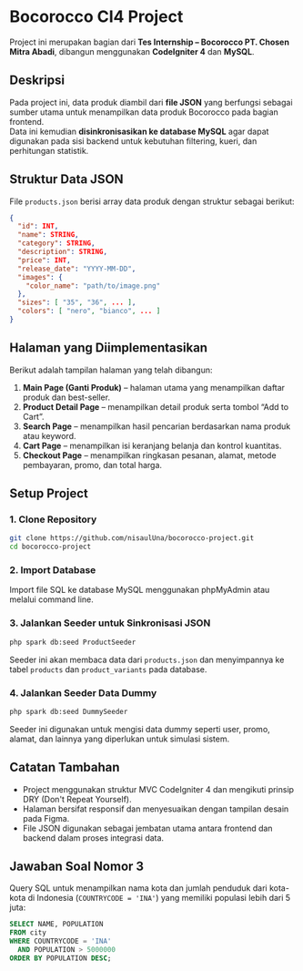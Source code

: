 
# Bocorocco CI4 Project

Project ini merupakan bagian dari **Tes Internship – Bocorocco PT. Chosen Mitra Abadi**, 
dibangun menggunakan **CodeIgniter 4** dan **MySQL**.

## Deskripsi

Pada project ini, data produk diambil dari **file JSON** yang berfungsi sebagai sumber utama untuk menampilkan data produk Bocorocco pada bagian frontend.  
Data ini kemudian **disinkronisasikan ke database MySQL** agar dapat digunakan pada sisi backend untuk kebutuhan filtering, kueri, dan perhitungan statistik.

## Struktur Data JSON

File `products.json` berisi array data produk dengan struktur sebagai berikut:

```json
{
  "id": INT,
  "name": STRING,
  "category": STRING,
  "description": STRING,
  "price": INT,
  "release_date": "YYYY-MM-DD",
  "images": {
    "color_name": "path/to/image.png"
  },
  "sizes": [ "35", "36", ... ],
  "colors": [ "nero", "bianco", ... ]
}
```

## Halaman yang Diimplementasikan

Berikut adalah tampilan halaman yang telah dibangun:

1. **Main Page (Ganti Produk)** – halaman utama yang menampilkan daftar produk dan best-seller.
2. **Product Detail Page** – menampilkan detail produk serta tombol “Add to Cart”.
3. **Search Page** – menampilkan hasil pencarian berdasarkan nama produk atau keyword.
4. **Cart Page** – menampilkan isi keranjang belanja dan kontrol kuantitas.
5. **Checkout Page** – menampilkan ringkasan pesanan, alamat, metode pembayaran, promo, dan total harga.

## Setup Project

### 1. Clone Repository

```bash
git clone https://github.com/nisaulUna/bocorocco-project.git
cd bocorocco-project
```

### 2. Import Database

Import file SQL ke database MySQL menggunakan phpMyAdmin atau melalui command line.

### 3. Jalankan Seeder untuk Sinkronisasi JSON

```bash
php spark db:seed ProductSeeder
```

Seeder ini akan membaca data dari `products.json` dan menyimpannya ke tabel `products` dan `product_variants` pada database.

### 4. Jalankan Seeder Data Dummy

```bash
php spark db:seed DummySeeder
```

Seeder ini digunakan untuk mengisi data dummy seperti user, promo, alamat, dan lainnya yang diperlukan untuk simulasi sistem.

## Catatan Tambahan

- Project menggunakan struktur MVC CodeIgniter 4 dan mengikuti prinsip DRY (Don't Repeat Yourself).
- Halaman bersifat responsif dan menyesuaikan dengan tampilan desain pada Figma.
- File JSON digunakan sebagai jembatan utama antara frontend dan backend dalam proses integrasi data.

## Jawaban Soal Nomor 3

Query SQL untuk menampilkan nama kota dan jumlah penduduk dari kota-kota di Indonesia (`COUNTRYCODE = 'INA'`) yang memiliki populasi lebih dari 5 juta:

```sql
SELECT NAME, POPULATION
FROM city
WHERE COUNTRYCODE = 'INA'
  AND POPULATION > 5000000
ORDER BY POPULATION DESC;
```
